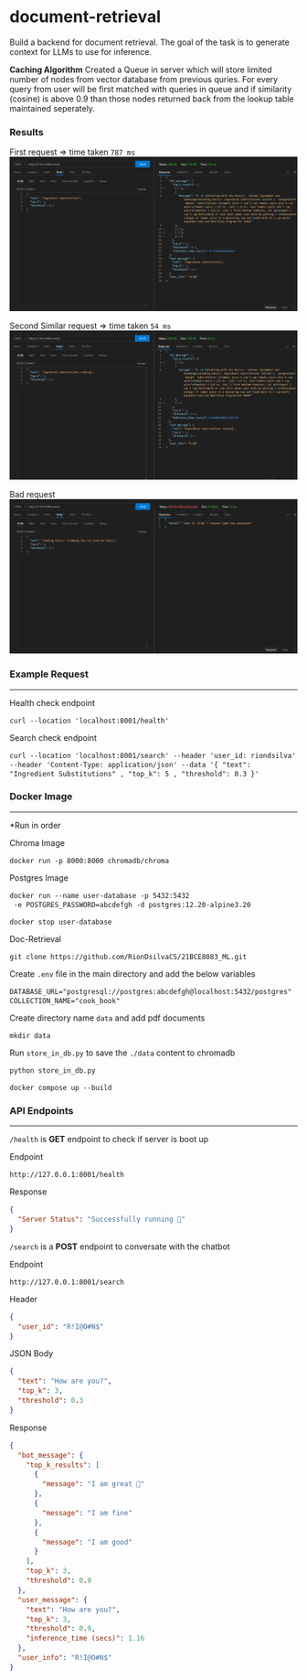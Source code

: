 # document-retrieval
Build a backend for document retrieval. The goal of the task is to generate context for LLMs to use for inference.

**Caching Algorithm**
Created a Queue in server which will store limited number of nodes from vector database from previous quries. For every query from user will be first matched with queries in queue and if similarity (cosine) is above 0.9 than those nodes returned back from the lookup table maintained seperately.  

### Results

First request => time taken `787 ms`
![first_img](./img/first_request.png)

Second Similar request => time taken `54 ms`
![second_img](./img/second_request.png)

Bad request 
![bad_img](./img/bad_request.png)


### Example Request 
---

Health check endpoint 
```shell
curl --location 'localhost:8001/health'
```

Search check endpoint
```shell
curl --location 'localhost:8001/search' --header 'user_id: riondsilva' --header 'Content-Type: application/json' --data '{ "text": "Ingredient Substitutions" , "top_k": 5 , "threshold": 0.3 }'
```


### Docker Image
---
*Run in order

Chroma Image
```shell
docker run -p 8000:8000 chromadb/chroma
```

Postgres Image
```shell
docker run --name user-database -p 5432:5432
 -e POSTGRES_PASSWORD=abcdefgh -d postgres:12.20-alpine3.20   
```
```shell
docker stop user-database
```

Doc-Retrieval 
```shell
git clone https://github.com/RionDsilvaCS/21BCE8083_ML.git
```

Create  `.env` file in the main directory and add the below variables
```
DATABASE_URL="postgresql://postgres:abcdefgh@localhost:5432/postgres"
COLLECTION_NAME="cook_book"
```

Create directory name `data` and add pdf documents 
```
mkdir data
```

Run `store_in_db.py` to save the `./data` content to chromadb
```shell
python store_in_db.py
```

```shell
docker compose up --build
```

### API Endpoints
-- --

`/health` is **GET** endpoint to check if server is boot up

Endpoint
```link
http://127.0.0.1:8001/health
```

Response
```JSON
{
  "Server Status": "Successfully running 🎉"
}
```


`/search` is a **POST** endpoint to conversate with the chatbot

Endpoint
```link
http://127.0.0.1:8001/search
```

Header 
```JSON
{
  "user_id": "R!I@O#N$"
}
```

JSON Body
```json
{
  "text": "How are you?",
  "top_k": 3,
  "threshold": 0.3
}
```

Response 
```JSON
{
  "bot_message": {
    "top_k_results": [
      {
        "message": "I am great 🎉"
      },
      {
        "message": "I am fine"
      },
      {
        "message": "I am good"
      }
    ],
    "top_k": 3,
    "threshold": 0.9
  },
  "user_message": {
    "text": "How are you?",
    "top_k": 3,
    "threshold": 0.9,
    "inference_time (secs)": 1.16
  },
  "user_info": "R!I@O#N$"
}
```
